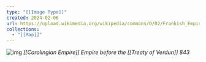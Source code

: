 ```yaml
---
type: "[[Image Type]]"
created: 2024-02-06
url: https://upload.wikimedia.org/wikipedia/commons/0/02/Frankish_Empire_481_to_814-de.svg
collections:
  - "[[Map]]"
---
```

![img](https://upload.wikimedia.org/wikipedia/commons/0/02/Frankish_Empire_481_to_814-de.svg)
*[[Carolingian Empire]] Empire before the [[Treaty of Verdun]] 843*